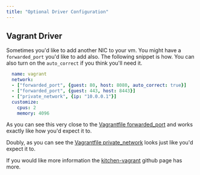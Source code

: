 ```yaml
---
title: "Optional Driver Configuration"
---
```


## Vagrant Driver

Sometimes you'd like to add another NIC to your vm. You might have a `forwarded_port` you'd like
to add also. The following snippet is how. You can also turn on the `auto_correct` if you think
you'll need it.

~~~yaml
  name: vagrant
  network:
  - ["forwarded_port", {guest: 80, host: 8080, auto_correct: true}]
  - ["forwarded_port", {guest: 443, host: 8443}]
  - ["private_network", {ip: "10.0.0.1"}]
  customize:
    cpus: 2
    memory: 4096
~~~

As you can see this very close to the [Vagrantfile forwarded_port](https://docs.vagrantup.com/v2/networking/forwarded_ports.html) and
works exactly like how you'd expect it to.

Doubly, as you can see the [Vagrantfile private_network](https://docs.vagrantup.com/v2/networking/private_network.html) looks just
like you'd expect it to.

If you would like more information the [kitchen-vagrant](https://github.com/test-kitchen/kitchen-vagrant) github page has more.
